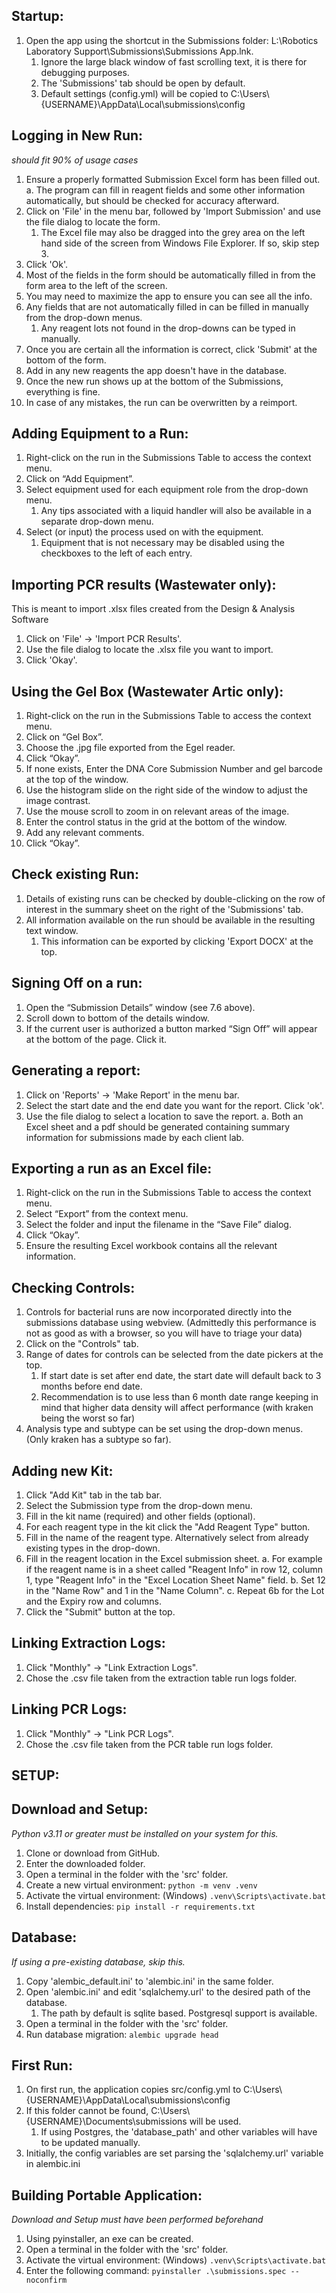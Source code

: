 ## Startup:
1. Open the app using the shortcut in the Submissions folder: L:\Robotics Laboratory Support\Submissions\Submissions App.lnk.
   1. Ignore the large black window of fast scrolling text, it is there for debugging purposes.
   2. The 'Submissions' tab should be open by default.
   3. Default settings (config.yml) will be copied to C:\Users\\{USERNAME}\AppData\Local\submissions\config

## Logging in New Run:
*should fit 90% of usage cases*

1. Ensure a properly formatted Submission Excel form has been filled out. 
    a. The program can fill in reagent fields and some other information automatically, but should be checked for accuracy afterward.
2. Click on 'File' in the menu bar, followed by 'Import Submission' and use the file dialog to locate the form.
   1.  The Excel file may also be dragged into the grey area on the left hand side of the screen from Windows File Explorer. If so, skip step 3. 
3. Click 'Ok'.
4. Most of the fields in the form should be automatically filled in from the form area to the left of the screen.
5. You may need to maximize the app to ensure you can see all the info.
6. Any fields that are not automatically filled in can be filled in manually from the drop-down menus.
	1. Any reagent lots not found in the drop-downs can be typed in manually.
7. Once you are certain all the information is correct, click 'Submit' at the bottom of the form.
8. Add in any new reagents the app doesn't have in the database.
9. Once the new run shows up at the bottom of the Submissions, everything is fine.
10. In case of any mistakes, the run can be overwritten by a reimport.

## Adding Equipment to a Run:

1. Right-click on the run in the Submissions Table to access the context menu.
2. Click on “Add Equipment”.
3. Select equipment used for each equipment role from the drop-down menu.
   1. Any tips associated with a liquid handler will also be available in a separate drop-down menu.
4. Select (or input) the process used on with the equipment.
   1. Equipment that is not necessary may be disabled using the checkboxes to the left of each entry.

## Importing PCR results (Wastewater only):

This is meant to import .xlsx files created from the Design & Analysis Software

1. Click on 'File' -> 'Import PCR Results'.
2. Use the file dialog to locate the .xlsx file you want to import.
3. Click 'Okay'.

## Using the Gel Box (Wastewater Artic only):

1.  Right-click on the run in the Submissions Table to access the context menu.
2.  Click on “Gel Box”.
3.  Choose the .jpg file exported from the Egel reader.
4.  Click “Okay”.
5.  If none exists, Enter the DNA Core Submission Number and gel barcode at the top of the window.
6.  Use the histogram slide on the right side of the window to adjust the image contrast.
7.  Use the mouse scroll to zoom in on relevant areas of the image.
8.  Enter the control status in the grid at the bottom of the window.
9.  Add any relevant comments.
10.	Click “Okay”.

## Check existing Run:

1. Details of existing runs can be checked by double-clicking on the row of interest in the summary sheet on the right of the 'Submissions' tab.
2. All information available on the run should be available in the resulting text window. 
   1. This information can be exported by clicking 'Export DOCX' at the top.

## Signing Off on a run:

1.	Open the “Submission Details” window (see 7.6 above).
2.	Scroll down to bottom of the details window.
3.	If the current user is authorized a button marked “Sign Off” will appear at the bottom of the page. Click it.

## Generating a report:

1. Click on 'Reports' -> 'Make Report' in the menu bar.
2. Select the start date and the end date you want for the report. Click 'ok'.
3. Use the file dialog to select a location to save the report.
	a. Both an Excel sheet and a pdf should be generated containing summary information for submissions made by each client lab.

## Exporting a run as an Excel file:

1.	Right-click on the run in the Submissions Table to access the context menu.
2.	Select “Export” from the context menu.
3.	Select the folder and input the filename in the “Save File” dialog.
4.	Click “Okay”.
5.	Ensure the resulting Excel workbook contains all the relevant information.

	
## Checking Controls:

1. Controls for bacterial runs are now incorporated directly into the submissions database using webview. (Admittedly this performance is not as good as with a browser, so you will have to triage your data)
2. Click on the "Controls" tab.
3. Range of dates for controls can be selected from the date pickers at the top.
	1. If start date is set after end date, the start date will default back to 3 months before end date.
	2. Recommendation is to use less than 6 month date range keeping in mind that higher data density will affect performance (with kraken being the worst so far)
4. Analysis type and subtype can be set using the drop-down menus. (Only kraken has a subtype so far).

## Adding new Kit:

1. Click "Add Kit" tab in the tab bar.
2. Select the Submission type from the drop-down menu.
3. Fill in the kit name (required) and other fields (optional).
4. For each reagent type in the kit click the "Add Reagent Type" button.
5. Fill in the name of the reagent type. Alternatively select from already existing types in the drop-down.
6. Fill in the reagent location in the Excel submission sheet.
	a. For example if the reagent name is in a sheet called "Reagent Info" in row 12, column 1, type "Reagent Info" in the "Excel Location Sheet Name" field. 
	b. Set 12 in the "Name Row" and 1 in the "Name Column".
	c. Repeat 6b for the Lot and the Expiry row and columns.
7. Click the "Submit" button at the top.

## Linking Extraction Logs:

1. Click "Monthly" -> "Link Extraction Logs".
2. Chose the .csv file taken from the extraction table run logs folder.

## Linking PCR Logs:
1. Click "Monthly" -> "Link PCR Logs".
2. Chose the .csv file taken from the PCR table run logs folder.

## SETUP:

## Download and Setup:
*Python v3.11 or greater must be installed on your system for this.*

1. Clone or download from GitHub.
2. Enter the downloaded folder.
3. Open a terminal in the folder with the 'src' folder.
4. Create a new virtual environment: ```python -m venv .venv```
5. Activate the virtual environment: (Windows) ```.venv\Scripts\activate.bat```
6. Install dependencies: ```pip install -r requirements.txt```

## Database:
*If using a pre-existing database, skip this.*

1. Copy 'alembic_default.ini' to 'alembic.ini' in the same folder.
2. Open 'alembic.ini' and edit 'sqlalchemy.url' to the desired path of the database.
   1. The path by default is sqlite based. Postgresql support is available.
3. Open a terminal in the folder with the 'src' folder.
4. Run database migration: ```alembic upgrade head```

## First Run:

1. On first run, the application copies src/config.yml to C:\Users\\{USERNAME}\AppData\Local\submissions\config
2. If this folder cannot be found, C:\Users\\{USERNAME}\Documents\submissions will be used.
   1. If using Postgres, the 'database_path' and other variables will have to be updated manually.
3. Initially, the config variables are set parsing the 'sqlalchemy.url' variable in alembic.ini

## Building Portable Application:
*Download and Setup must have been performed beforehand*

1. Using pyinstaller, an exe can be created.
2. Open a terminal in the folder with the 'src' folder.
3. Activate the virtual environment: (Windows) ```.venv\Scripts\activate.bat```
4. Enter the following command: ```pyinstaller .\submissions.spec --noconfirm```